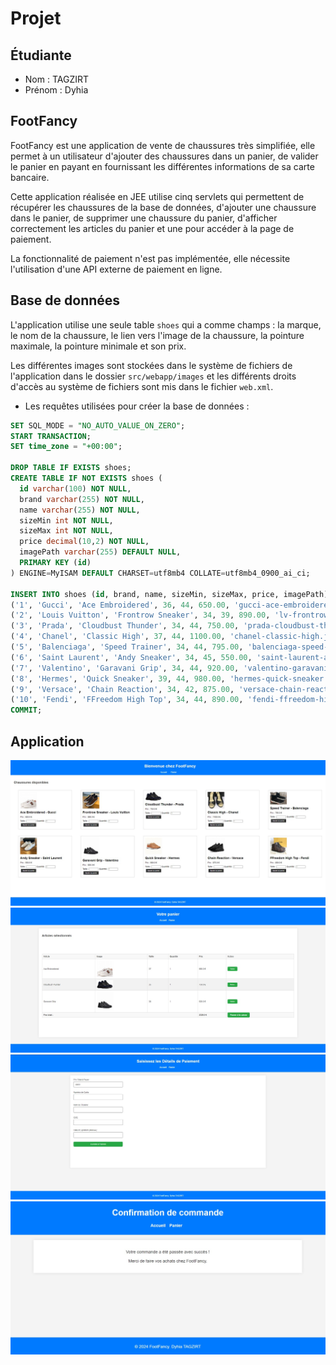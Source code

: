 # Projet

## Étudiante

- Nom : TAGZIRT
- Prénom : Dyhia

## FootFancy

FootFancy est une application de vente de chaussures très simplifiée, elle permet à un utilisateur d'ajouter des chaussures dans un panier, de valider le panier en payant en fournissant les différentes informations de sa carte bancaire.

Cette application réalisée en JEE utilise cinq servlets qui permettent de récupérer les chaussures de la base de données, d'ajouter une chaussure dans le panier, de supprimer une chaussure du panier, d'afficher correctement les articles du panier et une pour accéder à la page de paiement.

La fonctionnalité de paiement n'est pas implémentée, elle nécessite l'utilisation d'une API externe de paiement en ligne.

## Base de données

L'application utilise une seule table `shoes` qui a comme champs : la marque, le nom de la chaussure, le lien vers l'image de la chaussure, la pointure maximale, la pointure minimale et son prix.

Les différentes images sont stockées dans le système de fichiers de l'application dans le dossier `src/webapp/images` et les différents droits d'accès au système de fichiers sont mis dans le fichier `web.xml`.

- Les requêtes utilisées pour créer la base de données :

```sql
SET SQL_MODE = "NO_AUTO_VALUE_ON_ZERO";
START TRANSACTION;
SET time_zone = "+00:00";

DROP TABLE IF EXISTS shoes;
CREATE TABLE IF NOT EXISTS shoes (
  id varchar(100) NOT NULL,
  brand varchar(255) NOT NULL,
  name varchar(255) NOT NULL,
  sizeMin int NOT NULL,
  sizeMax int NOT NULL,
  price decimal(10,2) NOT NULL,
  imagePath varchar(255) DEFAULT NULL,
  PRIMARY KEY (id)
) ENGINE=MyISAM DEFAULT CHARSET=utf8mb4 COLLATE=utf8mb4_0900_ai_ci;

INSERT INTO shoes (id, brand, name, sizeMin, sizeMax, price, imagePath) VALUES
('1', 'Gucci', 'Ace Embroidered', 36, 44, 650.00, 'gucci-ace-embroidered.jpeg'),
('2', 'Louis Vuitton', 'Frontrow Sneaker', 34, 39, 890.00, 'lv-frontrow-sneaker.jpg'),
('3', 'Prada', 'Cloudbust Thunder', 34, 44, 750.00, 'prada-cloudbust-thunder.jpg'),
('4', 'Chanel', 'Classic High', 37, 44, 1100.00, 'chanel-classic-high.jpg'),
('5', 'Balenciaga', 'Speed Trainer', 34, 44, 795.00, 'balenciaga-speed-trainer.jpg'),
('6', 'Saint Laurent', 'Andy Sneaker', 34, 45, 550.00, 'saint-laurent-andy-sneaker.jpg'),
('7', 'Valentino', 'Garavani Grip', 34, 44, 920.00, 'valentino-garavani-grip.jpg'),
('8', 'Hermes', 'Quick Sneaker', 39, 44, 980.00, 'hermes-quick-sneaker.jpg'),
('9', 'Versace', 'Chain Reaction', 34, 42, 875.00, 'versace-chain-reaction.jpg'),
('10', 'Fendi', 'FFreedom High Top', 34, 44, 890.00, 'fendi-ffreedom-high-top.jpg');
COMMIT;
```

## Application

![acceuil](doc/images/accueil.jpeg)
![acceuil](doc/images/panier.jpeg)
![acceuil](doc/images/payement.jpeg)
![acceuil](doc/images/confirmationpayement.jpeg)
